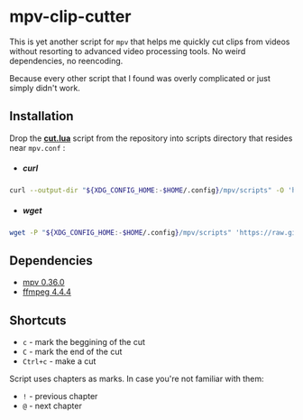 # mpv-clip-cutter

This is yet another script for `mpv` that helps me quickly cut clips from videos without resorting to advanced video processing tools.
No weird dependencies, no reencoding.

Because every other script that I found was overly complicated or just simply didn't work.

## Installation

Drop the **[cut.lua](/cut.lua)** script from the repository into scripts directory that resides near `mpv.conf` :
* ##### curl
```sh
curl --output-dir "${XDG_CONFIG_HOME:-$HOME/.config}/mpv/scripts" -O 'https://raw.githubusercontent.com/Elvyria/mpv-clip-cutter/refs/heads/master/cut.lua'
```

* ##### wget
```sh
wget -P "${XDG_CONFIG_HOME:-$HOME/.config}/mpv/scripts" 'https://raw.githubusercontent.com/Elvyria/mpv-clip-cutter/refs/heads/master/cut.lua'
```

## Dependencies
* [mpv 0.36.0](https://mpv.io)
* [ffmpeg 4.4.4](https://ffmpeg.org)

## Shortcuts
* `c` - mark the beggining of the cut
* `C` - mark the end of the cut
* `Ctrl+c` - make a cut

Script uses chapters as marks. In case you're not familiar with them:
* `!` - previous chapter
* `@` - next chapter
